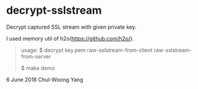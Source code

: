 # decrypt-sslstream
Decrypt captured SSL stream with given private key.

I used memory util of h2o(https://github.com/h2o/).

> usage:
>  $ decrypt key.pem raw-sslstream-from-client raw-sslstream-from-server
>
>  $ make demo
>

6 June 2018
Chul-Woong Yang
